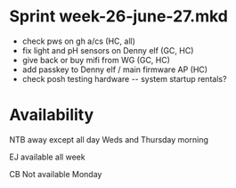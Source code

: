 Sprint week-26-june-27.mkd
===

- check pws on gh a/cs (HC, all)
- fix light and pH sensors on Denny elf (GC, HC)
- give back or buy mifi from WG (GC, HC)
- add passkey to Denny elf / main firmware AP (HC)
- check posh testing hardware -- system startup rentals?


# Availability

NTB away except all day Weds and Thursday morning

EJ available all week

CB Not available Monday
